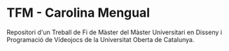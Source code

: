 # TFM - Carolina Mengual

Repositori d'un Treball de Fi de Màster del Màster Universitari en Disseny i Programació de Vídeojocs de la Universitat Oberta de Catalunya.
